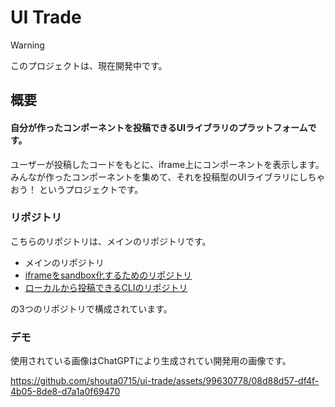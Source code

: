 # UI Trade

> [!WARNING]
> このプロジェクトは、現在開発中です。

## 概要

#### 自分が作ったコンポーネントを投稿できるUIライブラリのプラットフォームです。

ユーザーが投稿したコードをもとに、iframe上にコンポーネントを表示します。
みんなが作ったコンポーネントを集めて、それを投稿型のUIライブラリにしちゃおう！ というプロジェクトです。

### リポジトリ

こちらのリポジトリは、メインのリポジトリです。

- メインのリポジトリ
- [iframeをsandbox化するためのリポジトリ](https://github.com/shouta0715/ui-trade-sandbox)
- [ローカルから投稿できるCLIのリポジトリ](https://github.com/shouta0715/ui-trade-cli)

の3つのリポジトリで構成されています。

### デモ

使用されている画像はChatGPTにより生成されてい開発用の画像です。

https://github.com/shouta0715/ui-trade/assets/99630778/08d88d57-df4f-4b05-8de8-d7a1a0f69470



